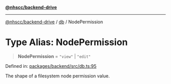 [**@nhscc/backend-drive**](../../README.md)

***

[@nhscc/backend-drive](../../README.md) / [db](../README.md) / NodePermission

# Type Alias: NodePermission

> **NodePermission** = `"view"` \| `"edit"`

Defined in: [packages/backend/src/db.ts:95](https://github.com/nhscc/drive.api.hscc.bdpa.org/blob/14391c7d4b0a42834d6c5f1ebd8fcde34a9bede8/packages/backend/src/db.ts#L95)

The shape of a filesystem node permission value.
